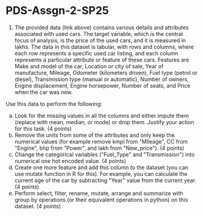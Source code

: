 # PDS-Assgn-2-SP25

1. The provided data (link above) contains various details and attributes associated with used cars. The target variable, which is the central focus of analysis, is the price of the used cars, and it is measured in lakhs. The data in this dataset is tabular, with rows and columns, where each row represents a specific used car listing, and each column represents a particular attribute or feature of these cars. Features are Make and model of the car, Location or city of sale, Year of manufacture, Mileage, Odometer (kilometers driven), Fuel type (petrol or diesel), Transmission type (manual or automatic), Number of owners, Engine displacement, Engine horsepower, Number of seats, and Price when the car was new.

Use this data to perform the following:
<ol type='a'>
<li>Look for the missing values in all the columns and either impute them (replace with mean, median, or mode) or drop them. Justify your action for this task. (4 points)</li>

<li>Remove the units from some of the attributes and only keep the numerical values (for example remove kmpl from "Mileage", CC from "Engine", bhp from "Power", and lakh from "New_price"). (4 points)</li>

<li>Change the categorical variables ("Fuel_Type" and "Transmission") into numerical one hot encoded value. (4 points)</li>

<li>Create one more feature and add this column to the dataset (you can use mutate function in R for this). For example, you can calculate the current age of the car by subtracting "Year" value from the current year. (4 points)</li>

<li>Perform select, filter, rename, mutate, arrange and summarize with group by operations (or their equivalent operations in python) on this dataset. (4 points)</li>
</ol>
